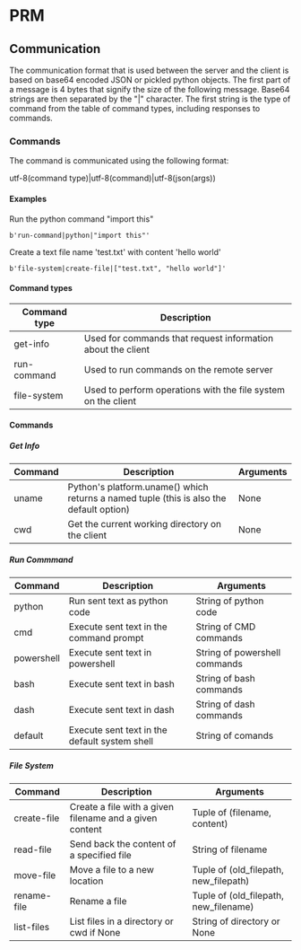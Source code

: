 # PRM

## Communication

The communication format that is used between the server and the client
is based on base64 encoded JSON or pickled python objects.  The first
part of a message is 4 bytes that signify the size of the following
message.  Base64 strings are then separated by the "|" character.
The first string is the type of command from the table of command types,
including responses to commands.

### Commands

The command is communicated using the following format:

utf-8(command type)|utf-8(command)|utf-8(json(args))

#### Examples

Run the python command "import this"

`b'run-command|python|"import this"'`

Create a text file name 'test.txt' with content 'hello world'

`b'file-system|create-file|["test.txt", "hello world"]'`

#### Command types

| Command type | Description |
| ------------ | ----------- |
| get-info | Used for commands that request information about the client |
| run-command | Used to run commands on the remote server |
| file-system | Used to perform operations with the file system on the client |


#### Commands

##### Get Info

| Command | Description | Arguments |
| ------- | ----------- | --------- |
| uname | Python's platform.uname() which returns a named tuple (this is also the default option) | None |
| cwd | Get the current working directory on the client | None |

##### Run Commmand

| Command | Description | Arguments |
| ------- | ----------- | --------- |
| python | Run sent text as python code | String of python code |
| cmd | Execute sent text in the command prompt | String of CMD commands |
| powershell | Execute sent text in powershell | String of powershell commands |
| bash | Execute sent text in bash | String of bash commands |
| dash | Execute sent text in dash | String of dash commands |
| default | Execute sent text in the default system shell | String of comands |

##### File System

| Command | Description | Arguments |
| ------- | ----------- | --------- |
| create-file | Create a file with a given filename and a given content | Tuple of (filename, content) |
| read-file | Send back the content of a specified file | String of filename |
| move-file | Move a file to a new location | Tuple of (old_filepath, new_filepath) |
| rename-file | Rename a file | Tuple of (old_filepath, new_filename) |
| list-files | List files in a directory or cwd if None | String of directory or None |

